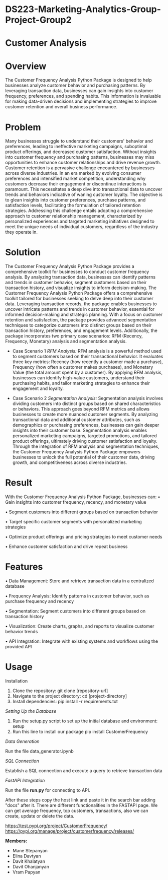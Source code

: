 # DS223-Marketing-Analytics-Group-Project-Group2
# Customer Analysis 

# Overview
The Customer Frequency Analysis Python Package is designed to help businesses analyze customer behavior and purchasing patterns. By leveraging transaction data, businesses can gain insights into customer frequency, preferences, and spending habits. This information is invaluable for making data-driven decisions and implementing strategies to improve customer retention and overall business performance. 

# Problem
Many businesses struggle to understand their customers' behavior and preferences, leading to ineffective marketing campaigns, suboptimal product offerings, and decreased customer satisfaction. Without insights into customer frequency and purchasing patterns, businesses may miss opportunities to enhance customer relationships and drive revenue growth. 
Customer retention is a pervasive challenge encountered by businesses across diverse industries. In an era marked by evolving consumer preferences and intensified market competition, understanding why customers decrease their engagement or discontinue interactions is paramount. This necessitates a deep dive into transactional data to uncover trends and behaviors indicative of waning customer loyalty. The objective is to glean insights into customer preferences, purchase patterns, and satisfaction levels, facilitating the formulation of tailored retention strategies. Addressing this challenge entails adopting a comprehensive approach to customer relationship management, characterized by personalized experiences and targeted marketing initiatives designed to meet the unique needs of individual customers, regardless of the industry they operate in.

# Solution 
The Customer Frequency Analysis Python Package provides a comprehensive toolkit for businesses to conduct customer frequency analysis. By analyzing transaction data, businesses can identify patterns and trends in customer behavior, segment customers based on their transaction history, and visualize insights to inform decision-making.
The Customer Frequency Analysis Python Package offers a comprehensive toolkit tailored for businesses seeking to delve deep into their customer data. Leveraging transaction records, the package enables businesses to uncover intricate patterns and trends in customer behavior, essential for informed decision-making and strategic planning. With a focus on customer retention and satisfaction, the package provides advanced segmentation techniques to categorize customers into distinct groups based on their transaction history, preferences, and engagement levels. Additionally, the package incorporates two primary case scenarios: RFM (Recency, Frequency, Monetary) analysis and segmentation analysis.

- Case Scenario 1
  *RFM Analysis:* RFM analysis is a powerful method used to segment customers based on their transactional behavior. It evaluates three key metrics: Recency (how recently a customer made a purchase), Frequency (how often a customer makes purchases), and Monetary Value (the total amount spent by a customer). By applying RFM analysis, businesses can identify high-value customers, understand their purchasing habits, and tailor marketing strategies to enhance their engagement and loyalty.

- Case Scenario 2
  *Segmentation Analysis:* Segmentation analysis involves dividing customers into distinct groups based on shared characteristics or behaviors. This approach goes beyond RFM metrics and allows businesses to create more nuanced customer segments. By analyzing transactional data and additional customer attributes, such as demographics or purchasing preferences, businesses can gain deeper insights into their customer base. Segmentation analysis enables personalized marketing campaigns, targeted promotions, and tailored product offerings, ultimately driving customer satisfaction and loyalty.
Through the integration of RFM analysis and segmentation techniques, the Customer Frequency Analysis Python Package empowers businesses to unlock the full potential of their customer data, driving growth, and competitiveness across diverse industries.

# Result
With the Customer Frequency Analysis Python Package, businesses can:
•	Gain insights into customer frequency, recency, and monetary value

•	Segment customers into different groups based on transaction behavior

•	Target specific customer segments with personalized marketing strategies

•	Optimize product offerings and pricing strategies to meet customer needs

•	Enhance customer satisfaction and drive repeat business

# Features
•	Data Management: Store and retrieve transaction data in a centralized database

•	Frequency Analysis: Identify patterns in customer behavior, such as purchase frequency and recency

•	Segmentation: Segment customers into different groups based on transaction history

•	Visualization: Create charts, graphs, and reports to visualize customer behavior trends

•	API Integration: Integrate with existing systems and workflows using the provided API

# Usage
Installation

1.	Clone the repository: git clone [repository-url]
2.	Navigate to the project directory: cd [project-directory]
3.	Install dependencies: pip install -r requirements.txt

*Setting Up the Database*

1.	Run the setup.py script to set up the initial database and environment: setup
2.	Run this line to install our package
pip install CustomerFrequency


*Data Generation*

Run the file data_generator.ipynb

*SQL Connection*

Establish a SQL connection and execute a query to retrieve transaction data 

*FastAPI Integration*

Run the file **run.py** for connecting to API.

After these steps copy the host link and paste it in the search bar adding "docs" after it. There are different functionalities in the FASTAPI page. We can get average frequency, top customers, transactions, also we can create, update or delete the data. 







https://test.pypi.org/project/CustomerFrequency/
https://pypi.org/manage/project/customerfrequency/releases/


**Members:**

- Mane Stepanyan
- Elina Davtyan
- Davit Khalatyan
- Davit Ohanjanyan
- Vram Papyan
